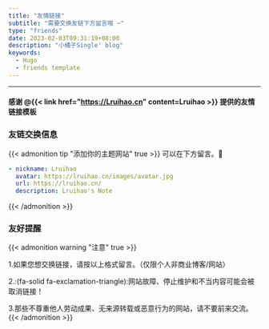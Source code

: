 ```yaml
---
title: "友情链接"
subtitle: "需要交换友链下方留言哦 ~"
type: "friends"
date: 2023-02-03T09:31:19+08:00
description: "小橘子Single' blog"
keywords: 
  - Hugo
  - friends template
---
```

<!-- When you set data `friends.yml` in `yourProject/data/` directory, it will be automatically loaded here. -->
---
<!-- You can define additional content below for this page. -->

####  感谢 @{{< link href="https://Lruihao.cn" content=Lruihao >}} 提供的友情链接模板

### 友链交换信息
{{< admonition tip "添加你的主题网站" true >}}
可以在下方留言。:handshake:
```yaml
- nickname: Lruihao
  avatar: https://lruihao.cn/images/avatar.jpg
  url: https://lruihao.cn/
  description: Lruihao's Note
```
{{< /admonition >}}


### 友好提醒
{{< admonition warning "注意" true >}}

1.如果您想交换链接，请按以上格式留言。（仅限个人非商业博客/网站）

2.:(fa-solid fa-exclamation-triangle):网站故障、停止维护和不当内容可能会被取消链接！

3.那些不尊重他人劳动成果、无来源转载或恶意行为的网站，请不要前来交流。
{{< /admonition >}}

